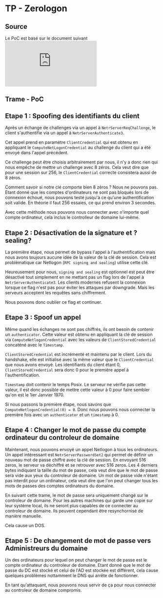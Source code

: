 # TP - Zerologon

## Source

Le PoC est basé sur le document suivant ![Zerologon.pdf](https://www.secura.com/uploads/whitepapers/Zerologon.pdf)

## Trame - PoC

## Etape 1 : Spoofing des identifiants du client

Après un échange de challenges via un appel à `NetrServerReqChallenge`, le client s'authentifie via un appel à `NetrServerAuthenticate3`.

Cet appel prend en paramètre `ClientCredential` qui est obtenu en appliquant le `ComputeNetLogonCredential` au challenge du client qui a été envoyé dans l'appel précédent.

Ce challenge peut être choisis arbitrairement par nous, il n'y a donc rien qui nous empêche de mettre un challenge avec 8 zéros. Cela veut dire que pour une session sur 256, le `ClientCredential` correcte consistera aussi de 8 zéros.

Comment savoir si notre clé comporte bien 8 zéros ? Nous ne pouvons pas.
Etant donné que les comptes d'ordinateurs ne sont pas bloqués lors de connexion échoué, nous pouvons testé jusqu'à ce qu'une authentification soit valide.
En théorie il faut 256 essaies, ce qui prend environ 3 secondes.

Avec cette méthode nous pouvons nous connecter avec n'importe quel compte ordinateur, cela inclus le controlleur de domaine lui-même.

## Etape 2 : Désactivation de la signature et ?sealing?

La première étape, nous permet de bypass l'appel à l'authentification mais nous avons toujours aucune idée de la valeur de la clé de session. Cela est problèmatique car Netlogon (`RPC signing and sealing`) utilise cette clé.

Heureusement pour nous, `signing and sealing` est optionnel est peut être désactivé tout simplement en ne mettant pas un flag lors de l'appel à `NetrServerAuthenticate3`. Les clients modernes refusent la connexion lorsque ce flag n'est pas pour éviter les attaques par downgrade. Mais les serveurs acceptent les requêtes sans chiffrement.

Nous pouvons donc oublier ce flag et continuer.

## Etape 3 : Spoof un appel

Même quand les échanges ne sont pas chiffrés, ils ont besoin de contenir un `authenticator`. Cette valeur est obtenu en appliquant la clé de session via `ComputeNetlogonCredential` avec les valeurs de `ClientStoredCredential` concaténé avec le `Timestamp`.

`ClientStoredCredential` est incrémenté et maintenu par le client. Lors du handshake, elle est initialisé avec la même valeur que le `ClientCredential` que nous avons envoyé. Les identifiants du client étant 0, `ClientStoredCredential` sera donc 0 pour le première appel à l'authentification.

`Timestamp` doit contenir le temps Posix. Le serveur ne vérifie pas cette valeur, il est donc possible de mettre cette valeur à 0 pour faire sembler qu'on est le 1ier Janvier 1970.

Si nous passons la première étape, nous savons que `ComputeNetlogonCredential(0) = 0`. Donc nous pouvons nous connecter la première fois avec un `authenticator` et un `timestamp` à 0.

## Etape 4 : Changer le mot de passe du compte ordinateur du controleur de domaine

Maintenant, nous pouvons envoyé un appel Netlogon à tous les ordinateurs.
Un appel intéressant est `NetrServerPasswordSet2` qui permet de définir un nouveau mot de passe chiffré avec la clé de session.
En envoyant 516 zeros, le serveur va déchiffré et se retrouver avec 516 zeros. Les 4 derniers bytes indiquant la taille du mot de passe, cela veut dire que le mot de passe sera vide aux yeux du controleur de domaine. Un mot de passe vide n'étant pas interdit pour un ordinateur, cela veut dire que l'on peut changer tous les mots de passes des comptes ordinateurs du domaine.

En suivant cette trame, le mot de passe sera uniquement changé sur le controleur de domaine. Pour les autres machines qui garde une copie sur leur système local, ils ne seront plus capables de ce connecter au controleur de domaine. Ils peuvent cependant être resynchornisé de manière manuelle.

Cela cause un DOS.

## Etape 5 : De changement de mot de passe vers Administreurs du domaine

Un des ordinateurs pour lequel on peut changer le mot de passe est le compte ordinateur du controleur de domaine. Etant donné que le mot de passe du DC est stocké et celui de l'AD est stockée est différent, cela cause quelques problèmes nottamment le DNS qui arrête de fonctionner.

En tant qu'attaquant, nous pouvons nous servir de ça pour nous connecter au controleur de domaine compromis.
